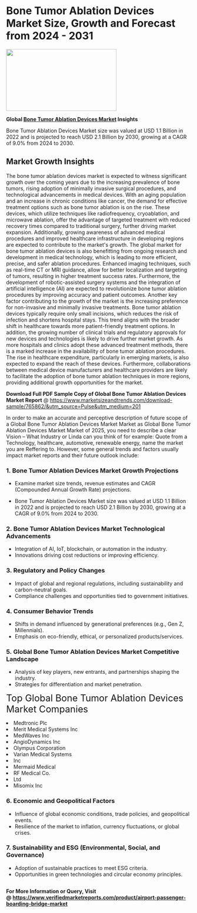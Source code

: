 <H1>Bone Tumor Ablation Devices Market Size, Growth and Forecast from 2024 - 2031</H1><img class="aligncenter size-medium wp-image-584254" src="https://thirdeyenews.in/wp-content/uploads/2024/09/Global-Market-Research-300x168.jpeg" alt="" width="300" height="168" /><p><strong>Global&nbsp;<a href="https://www.marketsizeandtrends.com/download-sample/765862/&amp;utm_source=Pulse&amp;utm_medium=201">Bone Tumor Ablation Devices Market</a> Insights</strong></p><p>Bone Tumor Ablation Devices Market size was valued at USD 1.1 Billion in 2022 and is projected to reach USD 2.1 Billion by 2030, growing at a CAGR of 9.0% from 2024 to 2030.</p><p><h2>Market Growth Insights</h2> The bone tumor ablation devices market is expected to witness significant growth over the coming years due to the increasing prevalence of bone tumors, rising adoption of minimally invasive surgical procedures, and technological advancements in medical devices. With an aging population and an increase in chronic conditions like cancer, the demand for effective treatment options such as bone tumor ablation is on the rise. These devices, which utilize techniques like radiofrequency, cryoablation, and microwave ablation, offer the advantage of targeted treatment with reduced recovery times compared to traditional surgery, further driving market expansion. Additionally, growing awareness of advanced medical procedures and improved healthcare infrastructure in developing regions are expected to contribute to the market's growth.  The global market for bone tumor ablation devices is also benefitting from ongoing research and development in medical technology, which is leading to more efficient, precise, and safer ablation procedures. Enhanced imaging techniques, such as real-time CT or MRI guidance, allow for better localization and targeting of tumors, resulting in higher treatment success rates. Furthermore, the development of robotic-assisted surgery systems and the integration of artificial intelligence (AI) are expected to revolutionize bone tumor ablation procedures by improving accuracy and patient outcomes. Another key factor contributing to the growth of the market is the increasing preference for non-invasive and minimally invasive treatments. Bone tumor ablation devices typically require only small incisions, which reduces the risk of infection and shortens hospital stays. This trend aligns with the broader shift in healthcare towards more patient-friendly treatment options. In addition, the growing number of clinical trials and regulatory approvals for new devices and technologies is likely to drive further market growth. As more hospitals and clinics adopt these advanced treatment methods, there is a marked increase in the availability of bone tumor ablation procedures. The rise in healthcare expenditure, particularly in emerging markets, is also expected to expand the reach of these devices. Furthermore, collaborations between medical device manufacturers and healthcare providers are likely to facilitate the adoption of bone tumor ablation techniques in more regions, providing additional growth opportunities for the market. </p><p><span class=""><strong>Download Full PDF Sample Copy of Global Bone Tumor Ablation Devices Market Report</strong> @ <a href="https://www.marketsizeandtrends.com/download-sample/765862/&amp;utm_source=Pulse&amp;utm_medium=201" target="_blank">https://www.marketsizeandtrends.com/download-sample/765862/&amp;utm_source=Pulse&amp;utm_medium=201</a></span></p><p>In order to make an accurate and perceptive description of future scope of a Global&nbsp;Bone Tumor Ablation Devices Market Market as Global&nbsp;Bone Tumor Ablation Devices Market Market of 2025, you need to describe a clear Vision &ndash; What Industry or Linda can you think of for example: Quote from a Technology, healthcare, automotive, renewable energy, name the market you are Reffering to. However, some general trends and factors usually impact market reports and their future outlook include:</p><h3>1.&nbsp;<strong>Bone Tumor Ablation Devices Market Growth Projections</strong></h3><ul><li>Examine market size trends, revenue estimates and CAGR (Compounded Annual Growth Rate) projections.</li><li><p>Bone Tumor Ablation Devices Market size was valued at USD 1.1 Billion in 2022 and is projected to reach USD 2.1 Billion by 2030, growing at a CAGR of 9.0% from 2024 to 2030.</p></li></ul><h3>2.&nbsp;<strong>Bone Tumor Ablation Devices Market Technological Advancements</strong></h3><ul><li>Integration of AI, IoT, blockchain, or automation in the industry.</li><li>Innovations driving cost reductions or improving efficiency.</li></ul><h3>3.&nbsp;<strong>Regulatory and Policy Changes</strong></h3><ul><li>Impact of global and regional regulations, including sustainability and carbon-neutral goals.</li><li>Compliance challenges and opportunities tied to government initiatives.</li></ul><h3>4.&nbsp;<strong>Consumer Behavior Trends</strong></h3><ul><li>Shifts in demand influenced by generational preferences (e.g., Gen Z, Millennials).</li><li>Emphasis on eco-friendly, ethical, or personalized products/services.</li></ul><h3>5.&nbsp;<strong>Global Bone Tumor Ablation Devices Market Competitive Landscape</strong></h3><ul><li>Analysis of key players, new entrants, and partnerships shaping the industry.</li><li>Strategies for differentiation and market penetration.</li></ul><p data-pm-slice="1 1 []"><span style="color: inherit; font-family: inherit; font-size: 25px;">Top Global Bone Tumor Ablation Devices Market Companies</span></p><div class="" data-test-id=""><p><li>Medtronic Plc</li><li> Merit Medical Systems Inc</li><li> MedWaves Inc</li><li> AngioDynamics Inc</li><li> Olympus Corporation</li><li> Varian Medical Systems</li><li> Inc</li><li> Mermaid Medical</li><li> RF Medical Co.</li><li> Ltd</li><li> Misomix Inc</li></p></div><h3>6.&nbsp;<strong>Economic and Geopolitical Factors</strong></h3><ul><li>Influence of global economic conditions, trade policies, and geopolitical events.</li><li>Resilience of the market to inflation, currency fluctuations, or global crises.</li></ul><h3>7.&nbsp;<strong>Sustainability and ESG (Environmental, Social, and Governance)</strong></h3><ul><li>Adoption of sustainable practices to meet ESG criteria.</li><li>Opportunities in green technologies and circular economy principles.</li></ul><h2><strong style="font-size: 14px;">For More Information or Query, Visit @&nbsp;</strong><a style="background-color: #ffffff; font-size: 14px;" href="https://www.marketsizeandtrends.com/report/bone-tumor-ablation-devices-market/" target="_blank">https://www.verifiedmarketreports.com/product/airport-passenger-boarding-bridge-market</a></h2>